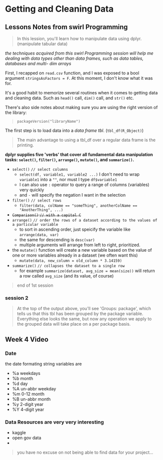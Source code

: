 # Getting and Cleaning Data

## Lessons Notes from swirl Programming

> In this lession, you'll learn how to manipulate data using dplyr. (manipulate
tabular data)

_the techniques acquired from this swirl Programming session will help me dealing
with data types other than data frames, such as data tables, databases and multi-
dim arrays_

First, I recapped on `read.csv` function, and I was exposed to a bool argument
`stringsAsFactors = F`. At this moment, I don't know what it was for.

It's a good habit to memorize several routines when it comes to getting data and
cleaning data. Such as `head()` call, `dim()` call, and `str()` etc.

There's also side notes about making sure you are using the right version of the
library:
> `packageVersion("libraryName")`

The first step is to load data into a *data frame tbl*. (`tbl_df(R_Object)`)
> The main advantage to using a tbl_df over a regular data frame is the printing.

**dplyr supplies five 'verbs' that cover all fundamental data manipulation tasks:
 `select()`, `filter()`, `arrange()`, `mutate()`, and `summarize()`.**

  - `select()` `// select columns`
    - `select(df, variable1, variable2 ...)` I don't need to wrap `variable1` into
    a `""`, nor must I type `df$variable1`
    - I can also use `:` operator to query a range of columns (variables) very
    quickly
    - and `-` will specify the negation I want in the selection
  - `filter()` `// select rows`
    - `filter(data, colName == "someThing", anotherColName == "AnotherThing", ...)`
  - ~~`Comparison()` `// with a capital C`~~
  - `arrange()` `// order the rows of a dataset according to the values of a particular variable`
    - to sort in ascending order, just speicify the variable like `arrange(data, var)`
    - the same for descending is `desc(var)`
    - multiple arguments will arrange from left to right, prioritized.
  - the `mutate()` function will create a new variable based on the value of one or more variables already in a dataset (we often want this)
    - `mutate(data, new_column = old_column * 3.14159)`
  - `summarize()` `// collapses the dataset to a single row`
    - for example `summarize(dataset, avg_size = mean(size))` will return a row called
    `avg_size` (and its value, of course)

> end of 1st session

### session 2

>At the top of the output above, you'll see 'Groups: package', which tells us that this tbl has been grouped by the package variable. Everything else looks the same, but now any operation we apply to the grouped data will take place on a per package basis.

## Week 4 Video

### Date

the date formating string variables are
  * %a weekdays
  * %b month
  * %d day
  * %A un-abbr weekday
  * %m 0-12 month
  * %B un-abbr month
  * %y 2-digit year
  * %Y 4-digit year

### Data Resources are very very interesting

  * kaggle
  * open gov data
  *
  > you have no excuse on not being able to find data for your project...
